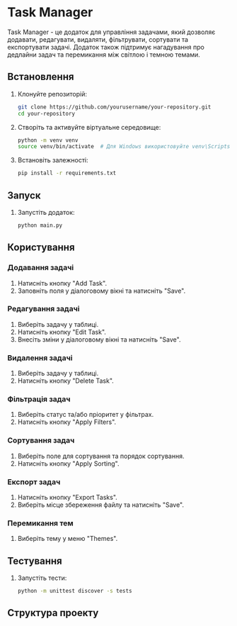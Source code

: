 # Task Manager

Task Manager - це додаток для управління задачами, який дозволяє додавати, редагувати, видаляти, фільтрувати, сортувати та експортувати задачі. Додаток також підтримує нагадування про дедлайни задач та перемикання між світлою і темною темами.

## Встановлення

1. Клонуйте репозиторій:

    ```bash
    git clone https://github.com/yourusername/your-repository.git
    cd your-repository
    ```

2. Створіть та активуйте віртуальне середовище:

    ```bash
    python -m venv venv
    source venv/bin/activate  # Для Windows використовуйте venv\Scripts\activate
    ```

3. Встановіть залежності:

    ```bash
    pip install -r requirements.txt
    ```

## Запуск

1. Запустіть додаток:

    ```bash
    python main.py
    ```

## Користування

### Додавання задачі

1. Натисніть кнопку "Add Task".
2. Заповніть поля у діалоговому вікні та натисніть "Save".

### Редагування задачі

1. Виберіть задачу у таблиці.
2. Натисніть кнопку "Edit Task".
3. Внесіть зміни у діалоговому вікні та натисніть "Save".

### Видалення задачі

1. Виберіть задачу у таблиці.
2. Натисніть кнопку "Delete Task".

### Фільтрація задач

1. Виберіть статус та/або пріоритет у фільтрах.
2. Натисніть кнопку "Apply Filters".

### Сортування задач

1. Виберіть поле для сортування та порядок сортування.
2. Натисніть кнопку "Apply Sorting".

### Експорт задач

1. Натисніть кнопку "Export Tasks".
2. Виберіть місце збереження файлу та натисніть "Save".

### Перемикання тем

1. Виберіть тему у меню "Themes".

## Тестування

1. Запустіть тести:

    ```bash
    python -m unittest discover -s tests
    ```

## Структура проекту
